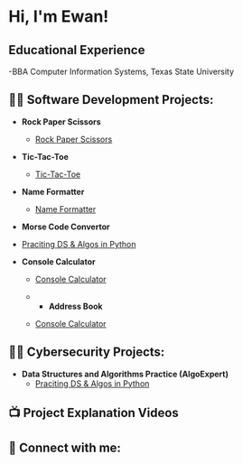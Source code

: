 <h1>Hi, I'm Ewan! </h1>

<h2> Educational Experience</h2>
  -BBA Computer Information Systems, Texas State University
<h2>👨‍💻 Software Development Projects:</h2>

- <b>Rock Paper Scissors</b>
  - [Rock Paper Scissors](https://github.com/EwanDouglas/RockPaperScissors)

- <b>Tic-Tac-Toe</b>
  - [Tic-Tac-Toe](https://github.com/EwanDouglas/TicTacToe)
 
- <b>Name Formatter</b>
  - [Name Formatter](https://github.com/EwanDouglas/NameFormatter)

 - <b>Morse Code Convertor</b>
  - [Praciting DS & Algos in Python](https://github.com/joshmadakor1/Algorithms-Practice)

- <b>Console Calculator</b>
  - [Console Calculator](https://github.com)
 
  - - <b>Address Book</b>
  - [Console Calculator](https://github.com/EwanDouglas/AddressBook)
 
<h2>👨‍💻 Cybersecurity Projects:</h2>

- <b>Data Structures and Algorithms Practice (AlgoExpert)</b>
  - [Praciting DS & Algos in Python](https://github.com/joshmadakor1/Algorithms-Practice)


<h2>📺 Project Explanation Videos</h2>



<h2> 🤳 Connect with me:</h2>





<!--


Here are some ideas to get you started:

- 🔭 I’m currently working on ...
- 🌱 I’m currently learning ...
- 👯 I’m looking to collaborate on ...
- 🤔 I’m looking for help with ...
- 💬 Ask me about ...
- 📫 How to reach me: ...
- 😄 Pronouns: ...
- ⚡ Fun fact: ...
-->
